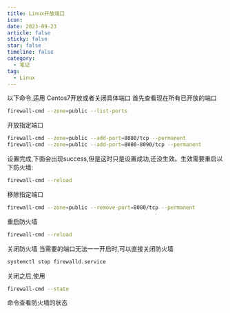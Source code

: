 ```yaml
---
title: Linux开放端口
icon: 
date: 2023-09-23
article: false
sticky: false
star: false
timeline: false
category:
  - 笔记
tag:
  - Linux
---
```


<!-- more -->

以下命令,适用 Centos7开放或者关闭具体端口
首先查看现在所有已开放的端口

```sh
firewall-cmd --zone=public --list-ports
```

开放指定端口 
```sh
firewall-cmd --zone=public --add-port=8080/tcp --permanent
firewall-cmd --zone=public --add-port=8080-8090/tcp --permanent    
```
设置完成,下面会出现success,但是这时只是设置成功,还没生效。生效需要重启以下防火墙:

```sh
firewall-cmd --reload
```

移除指定端口

```sh
firewall-cmd --zone=public --remove-port=8080/tcp --permanent  
```

重启防火墙

```sh
firewall-cmd --reload
```

关闭防火墙
当需要的端口无法一一开启时,可以直接关闭防火墙
```sh
systemctl stop firewalld.service
```

关闭之后,使用
```sh
firewall-cmd --state 
```
命令查看防火墙的状态